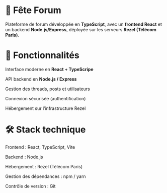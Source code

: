 # 🎉 Fête Forum

Plateforme de forum développée en **TypeScript**, avec un **frontend React** et un backend **Node.js/Express**, déployée sur les serveurs **Rezel (Télécom Paris)**.

# 🚀 Fonctionnalités

Interface moderne en **React + TypeScripe**

API backend en **Node.js / Express**

Gestion des threads, posts et utilisateurs

Connexion sécurisée (authentification)

Hébergement sur l’infrastructure Rezel

# 🛠️ Stack technique

Frontend : React, TypeScript, Vite

Backend : Node.js

Hébergement : Rezel (Télécom Paris)

Gestion des dépendances : npm / yarn

Contrôle de version : Git
